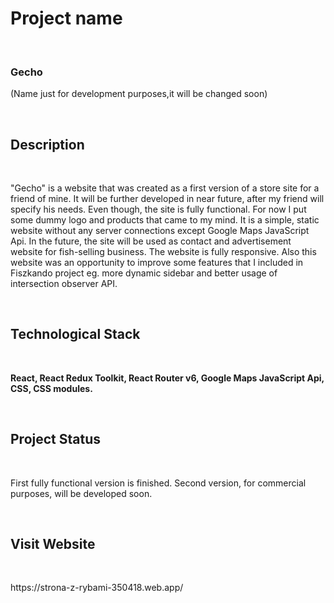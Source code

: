 <h1>Project name</h1> </br>
<p><h3>Gecho</h3> (Name just for development purposes,it will be changed soon)</p></br>
<h2>Description</h2> </br>
<p>"Gecho" is a website that was created as a first version of a store site for a friend of mine. It will be further developed in near future, after my friend will specify his needs. Even though, the site is fully functional. For now I put some dummy logo and products that came to my mind. It is a simple, static website without any server connections except Google Maps JavaScript Api. In the future, the site will be used as contact and advertisement website for fish-selling business. The website is fully responsive. Also this website was an opportunity to improve some features that I included in Fiszkando project eg. more dynamic sidebar and better usage of intersection observer API.</p> <br/>
<h2>Technological Stack</h2> </br>
<p><b>React, React Redux Toolkit, React Router v6, Google Maps JavaScript Api, CSS, CSS modules.</b></p> <br/>
<h2>Project Status</h2> </br>
<p>First fully functional version is finished. Second version, for commercial purposes, will be developed soon.</p> <br/>
<h2>Visit Website</h2> </br>
<p>https://strona-z-rybami-350418.web.app/</p><br/>
